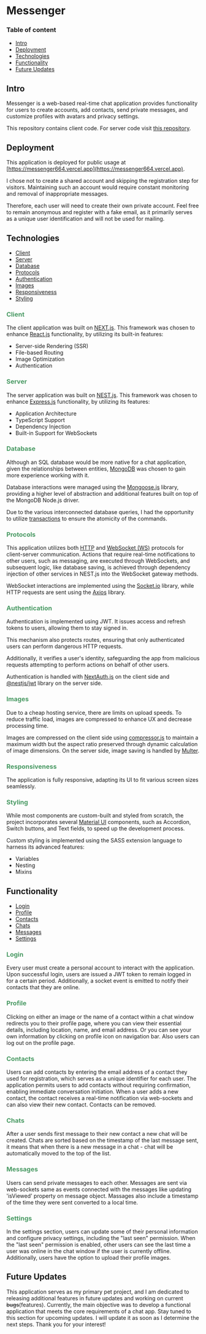 # Messenger

### Table of content

- [Intro](#intro)
- [Deployment](#deployment)
- [Technologies](#technologies)
- [Functionality](#functionality)
- [Future Updates](#future-updates)

## Intro

Messenger is a web-based real-time chat application provides functionality for users to create accounts, add contacts, send private messages, and customize profiles with avatars and privacy settings.

This repository contains client code. For server code visit [this repository](https://github.com/Heaven664/messenger_backend).

## Deployment

This application is deployed for public usage at [https://messenger664.vercel.app](https://messenger664.vercel.app).

I chose not to create a shared account and skipping the registration step for visitors. Maintaining such an account would require constant monitoring and removal of inappropriate messages.

Therefore, each user will need to create their own private account. Feel free to remain anonymous and register with a fake email, as it primarily serves as a unique user identification and will not be used for mailing.

## Technologies

- [Client](#client)
- [Server](#server)
- [Database](#database)
- [Protocols](#protocols)
- [Authentication](#authentication)
- [Images](#images)
- [Responsiveness](#responsiveness)
- [Styling](#styling)

### <span style="color: #4a9a64"> Client</span>

The client application was built on [NEXT.js](https://nextjs.org/). This framework was chosen to enhance [React.js](https://react.dev/) functionality, by utilizing its built-in features:

- Server-side Rendering (SSR)
- File-based Routing
- Image Optimization
- Authentication

### <span style="color: #4a9a64"> Server</span>

The server application was built on [NEST.js](https://nestjs.com/). This framework was chosen to enhance [Express.js](https://expressjs.com/) functionality, by utilizing its features:

- Application Architecture
- TypeScript Support
- Dependency Injection
- Built-in Support for WebSockets

### <span style="color: #4a9a64"> Database</span>

Although an SQL database would be more native for a chat application, given the relationships between entities, [MongoDB](https://www.mongodb.com/) was chosen to gain more experience working with it.

Database interactions were managed using the [Mongoose.js](https://mongoosejs.com/) library, providing a higher level of abstraction and additional features built on top of the MongoDB Node.js driver.

Due to the various interconnected database queries, I had the opportunity to utilize [transactions](https://www.mongodb.com/docs/manual/core/transactions/) to ensure the atomicity of the commands.

### <span style="color: #4a9a64"> Protocols</span>

This application utilizes both [HTTP](https://developer.mozilla.org/en-US/docs/Web/HTTP) and [WebSocket (WS)](https://developer.mozilla.org/en-US/docs/Web/API/WebSockets_API) protocols for client-server communication. Actions that require real-time notifications to other users, such as messaging, are executed through WebSockets, and subsequent logic, like database saving, is achieved through dependency injection of other services in NEST.js into the WebSocket gateway methods.

WebSocket interactions are implemented using the [Socket.io](https://socket.io/) library, while HTTP requests are sent using the [Axios](https://axios-http.com/docs/intro) library.

### <span style="color: #4a9a64"> Authentication</span>

Authentication is implemented using JWT. It issues access and refresh tokens to users, allowing them to stay signed in.

This mechanism also protects routes, ensuring that only authenticated users can perform dangerous HTTP requests.

Additionally, it verifies a user's identity, safeguarding the app from malicious requests attempting to perform actions on behalf of other users.

Authentication is handled with [NextAuth.js](https://next-auth.js.org/) on the client side and [@nestjs/jwt](https://www.npmjs.com/package/@nestjs/jwt) library on the server side.

### <span style="color: #4a9a64"> Images</span>

Due to a cheap hosting service, there are limits on upload speeds. To reduce traffic load, images are compressed to enhance UX and decrease processing time.

Images are compressed on the client side using [compressor.js](https://www.npmjs.com/package/compressorjs) to maintain a maximum width but the aspect ratio preserved through dynamic calculation of image dimensions. On the server side, image saving is handled by [Multer](https://www.npmjs.com/package/multer).

### <span style="color: #4a9a64"> Responsiveness</span>

The application is fully responsive, adapting its UI to fit various screen sizes seamlessly.

### <span style="color: #4a9a64"> Styling</span>

While most components are custom-built and styled from scratch, the project incorporates several [Material UI](https://mui.com) components, such as Accordion, Switch buttons, and Text fields, to speed up the development process.

Custom styling is implemented using the SASS extension language to harness its advanced features:

- Variables
- Nesting
- Mixins

## Functionality

- [Login](#login)
- [Profile](#profile)
- [Contacts](#contacts)
- [Chats](#chats)
- [Messages](#messages)
- [Settings](#settings)

### <span style="color: #4a9a64"> Login</span>

Every user must create a personal account to interact with the application. Upon successful login, users are issued a JWT token to remain logged in for a certain period. Additionally, a socket event is emitted to notify their contacts that they are online.

### <span style="color: #4a9a64"> Profile</span>

Clicking on either an image or the name of a contact within a chat window redirects you to their profile page, where you can view their essential details, including location, name, and email address. Or you can see your own information by clicking on profile icon on navigation bar. Also users can log out on the profile page.

### <span style="color: #4a9a64"> Contacts</span>

Users can add contacts by entering the email address of a contact they used for registration, which serves as a unique identifier for each user. The application permits users to add contacts without requiring confirmation, enabling immediate conversation initiation. When a user adds a new contact, the contact receives a real-time notification via web-sockets and can also view their new contact. Contacts can be removed.

### <span style="color: #4a9a64"> Chats</span>

After a user sends first message to their new contact a new chat will be created. Chats are sorted based on the timestamp of the last message sent, it means that when there is a new message in a chat - chat will be automatically moved to the top of the list.

### <span style="color: #4a9a64"> Messages</span>

Users can send private messages to each other. Messages are sent via web-sockets same as events connected with the messages like updating 'isViewed' property on message object. Massages also include a timestamp of the time they were sent converted to a local time.

### <span style="color: #4a9a64"> Settings</span>

In the settings section, users can update some of their personal information and configure privacy settings, including the "last seen" permission. When the "last seen" permission is enabled, other users can see the last time a user was online in the chat window if the user is currently offline. Additionally, users have the option to upload their profile images.

## Future Updates

This application serves as my primary pet project, and I am dedicated to releasing additional features in future updates and working on current ~~bugs~~(features). Currently, the main objective was to develop a functional application that meets the core requirements of a chat app. Stay tuned to this section for upcoming updates. I will update it as soon as I determine the next steps. Thank you for your interest!
